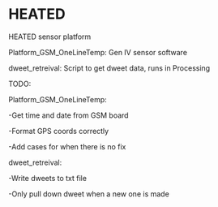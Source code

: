 # HEATED
HEATED sensor platform

Platform_GSM_OneLineTemp: Gen IV sensor software

dweet_retreival: Script to get dweet data, runs in Processing


TODO:


Platform_GSM_OneLineTemp:

-Get time and date from GSM board

-Format GPS coords correctly

-Add cases for when there is no fix


dweet_retreival:

-Write dweets to txt file

-Only pull down dweet when a new one is made
